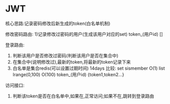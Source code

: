# JWT
核心思路:记录密码修改后新生成的token(白名单机制)

修改密码路由:
1)记录修改过密码的用户(生成该用户对应的set) token_(用户id) []

登录路由:
1) 判断该用户是否修改过密码(判断该用户是否在集合中)
2) 在集合中(说明修改过),最新的token,将最新的token记录下来
3) 白名单是集合redis(可以设置过期时间) 14days 
    比较:
    set   sismember     O(1)
    list  lrange(0,100) O(100)
    token_(用户id)  {token1,token2...}

访问接口:
1) 判断该token是否在白名单中,如果在,正常访问;如果不在,跳转到登录路由
    